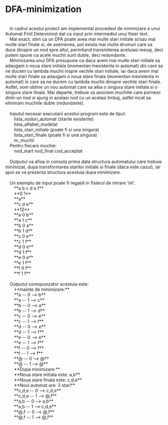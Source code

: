# DFA-minimization
<br />
&emsp;In cadrul acestui proiect am implementat procedeul de minimizare a unui Automat Finit Determinist dat ca input prin intermediul unui fisier text. <br />
&emsp;Mai exact, stim ca un DFA poate avea mai multe stari initiale si/sau mai multe stari finale si, de asemenea, pot exista mai multe drumuri care sa duce dinspre un nod spre altul, permitand transmiterea aceluiasi mesaj, deci putem spune ca acele muchii sunt duble, deci redundante. <br />
&emsp;Minimizarea unui DFA presupune ca daca avem mai multe stari initiale sa adaugam o noua stare initiala (momentan inexistenta in automat) din care sa ne ducem cu lambda muchii inspre vechile stari initiale, iar daca avem mai multe stari finale sa adaugam o noua stare finala (momentan inexistenta in automat) in care sa ne ducem cu lambda muchii dinspre vechile stari finale. Astfel, vom obtine un nou automat care sa aiba o singura stare initiala si o singura stare finala. Mai departe, trebuie sa asociem muchiile care pornesc dintr-un nod si ajung in acelasi nod cu un acelasi limbaj, astfel incat sa eliminam muchiile duble (redundante). <br /><br />
&emsp;Inputul necesar executarii acestui program este de tipul:<br />
&emsp;&emsp;lista_noduri_automat (starile existente) <br />
&emsp;&emsp;lista_alfabet_modelat <br />
&emsp;&emsp;lista_stari_initiale (poate fi si una singura) <br />
&emsp;&emsp;lista_stari_finale (poate fi si una singura) <br />
&emsp;&emsp;nr_muchii <br />
&emsp;Pentru fiecare muchie: <br />
&emsp;&emsp;nod_start nod_final cod_acceptat <br /><br />
&emsp;Outputul va afisa in consola prima data structura automatului care trebuie minimizat, dupa transformarea starilor initiale si finale (daca este cazul), iar apoi se va prezenta structura acestuia dupa minimizare. <br /><br />
&emsp;Un exemplu de input poate fi regasit in fisierul de intrare 'int'. <br />
&emsp;&emsp;**a b c d e f**<br />
&emsp;&emsp;**0 1**<br />
&emsp;&emsp;**a**<br />
&emsp;&emsp;**c d e**<br />
&emsp;&emsp;**12**<br />
&emsp;&emsp;**a 0 b**<br />
&emsp;&emsp;**a 1 c**<br />
&emsp;&emsp;**b 0 a**<br />
&emsp;&emsp;**b 1 d**<br />
&emsp;&emsp;**c 0 e**<br />
&emsp;&emsp;**c 1 f**<br />
&emsp;&emsp;**d 0 e**<br />
&emsp;&emsp;**d 1 f**<br />
&emsp;&emsp;**e 0 e**<br />
&emsp;&emsp;**e 1 f**<br />
&emsp;&emsp;**f 0 f**<br />
&emsp;&emsp;**f 1 f**<br /><br />
&emsp;Outputul corespunzator acestuia este: <br />
&emsp;&emsp;**Inainte de minimizare:**<br />
&emsp;&emsp;**a -- 0 --> b**<br />
&emsp;&emsp;**a -- 1 --> c**<br />
&emsp;&emsp;**b -- 0 --> a**<br />
&emsp;&emsp;**b -- 1 --> d**<br />
&emsp;&emsp;**c -- 0 --> e**<br />
&emsp;&emsp;**c -- 1 --> f**<br />
&emsp;&emsp;**d -- 0 --> e**<br />
&emsp;&emsp;**d -- 1 --> f**<br />
&emsp;&emsp;**e -- 0 --> e**<br />
&emsp;&emsp;**e -- 1 --> f**<br />
&emsp;&emsp;**f -- 0 --> f**<br />
&emsp;&emsp;**f -- 1 --> f**<br />
&emsp;&emsp;**@ -- 0 --> @**<br />
&emsp;&emsp;**@ -- 1 --> @**<br />
&emsp;&emsp;**Dupa minimizare:**<br />
&emsp;&emsp;**Noua stare initiala este: a,b**<br />
&emsp;&emsp;**Noua stare finala este: c,d,e**<br />
&emsp;&emsp;**Noul automat are: 3 stari**<br />
&emsp;&emsp;**c,d,e -- 0 --> c,d,e**<br />
&emsp;&emsp;**c,d,e -- 1 --> @,f**<br />
&emsp;&emsp;**a,b -- 0 --> a,b**<br />
&emsp;&emsp;**a,b -- 1 --> c,d,e**<br />
&emsp;&emsp;**@,f -- 0 --> @,f**<br />
&emsp;&emsp;**@,f -- 1 --> @,f**<br />


